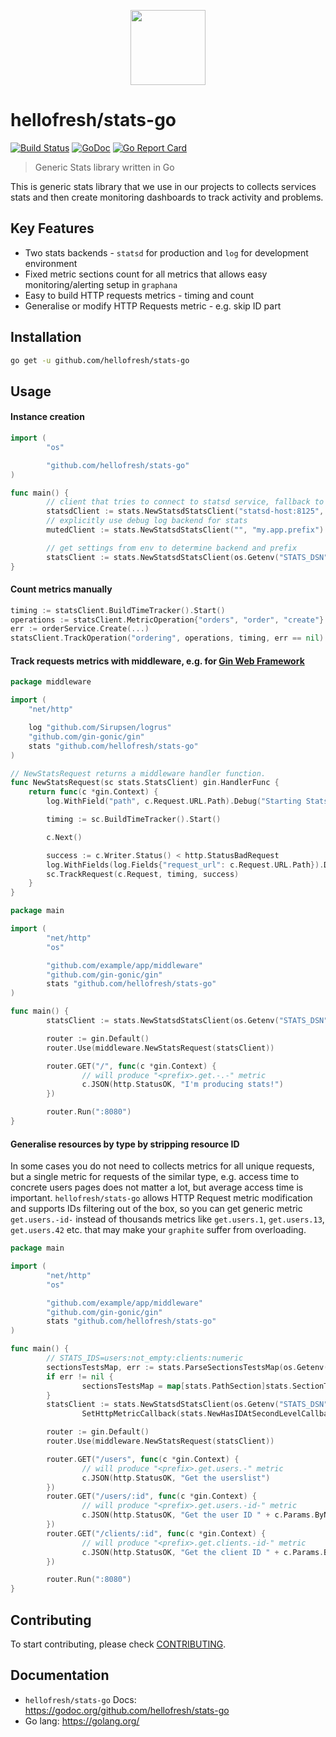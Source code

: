 <p align="center">
  <a href="https://hellofresh.com">
    <img width="120" src="https://www.hellofresh.de/images/hellofresh/press/HelloFresh_Logo.png">
  </a>
</p>

# hellofresh/stats-go

[![Build Status](https://travis-ci.org/hellofresh/stats-go.svg?branch=master)](https://travis-ci.org/hellofresh/stats-go)
[![GoDoc](https://godoc.org/github.com/hellofresh/stats-go?status.svg)](https://godoc.org/github.com/hellofresh/stats-go)
[![Go Report Card](https://goreportcard.com/badge/github.com/hellofresh/stats-go)](https://goreportcard.com/report/github.com/hellofresh/stats-go)

> Generic Stats library written in Go

This is generic stats library that we use in our projects to collects services stats and then create monitoring
dashboards to track activity and problems.

## Key Features

* Two stats backends - `statsd` for production and `log` for development environment
* Fixed metric sections count for all metrics that allows easy monitoring/alerting setup in `graphana`
* Easy to build HTTP requests metrics - timing and count
* Generalise or modify HTTP Requests metric - e.g. skip ID part

## Installation

```sh
go get -u github.com/hellofresh/stats-go
```

## Usage

#### Instance creation

```go
import (
        "os"

        "github.com/hellofresh/stats-go"
)

func main() {
        // client that tries to connect to statsd service, fallback to debug log backend if fails to connect
        statsdClient := stats.NewStatsdStatsClient("statsd-host:8125", "my.app.prefix")
        // explicitly use debug log backend for stats
        mutedClient := stats.NewStatsdStatsClient("", "my.app.prefix")

        // get settings from env to determine backend and prefix
        statsClient := stats.NewStatsdStatsClient(os.Getenv("STATS_DSN"), os.Getenv("STATS_PREFIX"))
}
```

#### Count metrics manually

```go
timing := statsClient.BuildTimeTracker().Start()
operations := statsClient.MetricOperation{"orders", "order", "create"}
err := orderService.Create(...)
statsClient.TrackOperation("ordering", operations, timing, err == nil)
```

#### Track requests metrics with middleware, e.g. for [Gin Web Framework](https://github.com/gin-gonic/gin)

```go
package middleware

import (
	"net/http"

	log "github.com/Sirupsen/logrus"
	"github.com/gin-gonic/gin"
	stats "github.com/hellofresh/stats-go"
)

// NewStatsRequest returns a middleware handler function.
func NewStatsRequest(sc stats.StatsClient) gin.HandlerFunc {
	return func(c *gin.Context) {
		log.WithField("path", c.Request.URL.Path).Debug("Starting Stats middleware")

		timing := sc.BuildTimeTracker().Start()

		c.Next()

		success := c.Writer.Status() < http.StatusBadRequest
		log.WithFields(log.Fields{"request_url": c.Request.URL.Path}).Debug("Track request stats")
		sc.TrackRequest(c.Request, timing, success)
	}
}
```

```go
package main

import (
        "net/http"
        "os"

        "github.com/example/app/middleware"
        "github.com/gin-gonic/gin"
        stats "github.com/hellofresh/stats-go"
)

func main() {
        statsClient := stats.NewStatsdStatsClient(os.Getenv("STATS_DSN"), os.Getenv("STATS_PREFIX"))

        router := gin.Default()
        router.Use(middleware.NewStatsRequest(statsClient))

        router.GET("/", func(c *gin.Context) {
                // will produce "<prefix>.get.-.-" metric
                c.JSON(http.StatusOK, "I'm producing stats!")
        })

        router.Run(":8080")
}
```

#### Generalise resources by type by stripping resource ID

In some cases you do not need to collects metrics for all unique requests, but a single metric for requests of the similar type,
e.g. access time to concrete users pages does not matter a lot, but average access time is important.
`hellofresh/stats-go` allows HTTP Request metric modification and supports IDs filtering out of the box, so
you can get generic metric `get.users.-id-` instead of thousands metrics like `get.users.1`, `get.users.13`,
`get.users.42` etc. that may make your `graphite` suffer from overloading.

```go
package main

import (
        "net/http"
        "os"

        "github.com/example/app/middleware"
        "github.com/gin-gonic/gin"
        stats "github.com/hellofresh/stats-go"
)

func main() {
        // STATS_IDS=users:not_empty:clients:numeric
        sectionsTestsMap, err := stats.ParseSectionsTestsMap(os.Getenv("STATS_IDS"))
        if err != nil {
                sectionsTestsMap = map[stats.PathSection]stats.SectionTestDefinition{}
        }
        statsClient := stats.NewStatsdStatsClient(os.Getenv("STATS_DSN"), os.Getenv("STATS_PREFIX")).
                SetHttpMetricCallback(stats.NewHasIDAtSecondLevelCallback(sectionsTestsMap))

        router := gin.Default()
        router.Use(middleware.NewStatsRequest(statsClient))

        router.GET("/users", func(c *gin.Context) {
                // will produce "<prefix>.get.users.-" metric
                c.JSON(http.StatusOK, "Get the userslist")
        })
        router.GET("/users/:id", func(c *gin.Context) {
                // will produce "<prefix>.get.users.-id-" metric 
                c.JSON(http.StatusOK, "Get the user ID " + c.Params.ByName("id"))
        })
        router.GET("/clients/:id", func(c *gin.Context) {
                // will produce "<prefix>.get.clients.-id-" metric
                c.JSON(http.StatusOK, "Get the client ID " + c.Params.ByName("id"))
        })

        router.Run(":8080")
}
```

## Contributing

To start contributing, please check [CONTRIBUTING](CONTRIBUTING.md).

## Documentation

* `hellofresh/stats-go` Docs: https://godoc.org/github.com/hellofresh/stats-go
* Go lang: https://golang.org/
